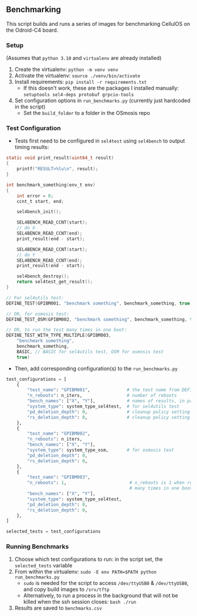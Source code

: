 ## Benchmarking

This script builds and runs a series of images for benchmarking CellulOS on the Odroid-C4 board.

### Setup 
(Assumes that `python 3.10` and `virtualenv` are already installed)

1. Create the virtualenv: `python -m venv venv` 
2. Activate the virtualenv: `source ./venv/bin/activate`
3. Install requirements: `pip install -r requirements.txt`
    - If this doesn't work, these are the packages I installed manually: 
    `setuptools sel4-deps protobuf grpcio-tools`
4. Set configuration options in `run_benchmarks.py` (currently just hardcoded in the script)
    - Set the `build_folder` to a folder in the OSmosis repo

### Test Configuration
- Tests first need to be configured in `sel4test` using `sel4bench` to output timing results:
```c
static void print_result(uint64_t result)
{
    printf("RESULT>%lu\n", result);
}

int benchmark_something(env_t env)
{
    int error = 0;
    ccnt_t start, end;

    sel4bench_init();

    SEL4BENCH_READ_CCNT(start);
    // do X
    SEL4BENCH_READ_CCNT(end);
    print_result(end - start);

    SEL4BENCH_READ_CCNT(start);
    // do Y
    SEL4BENCH_READ_CCNT(end);
    print_result(end - start);

    sel4bench_destroy();
    return sel4test_get_result();
}

// For sel4utils test:
DEFINE_TEST(GPIBM001, "benchmark something", benchmark_something, true)

// OR, for osmosis test:
DEFINE_TEST_OSM(GPIBM002, "benchmark something", benchmark_something, true)

// OR, to run the test many times in one boot:
DEFINE_TEST_WITH_TYPE_MULTIPLE(GPIBM003, 
    "benchmark something", 
    benchmark_something,
    BASIC, // BASIC for sel4utils test, OSM for osmosis test
    true)
```
- Then, add corresponding configuration(s) to the `run_benchmarks.py`
```python
test_configurations = [
    {
        "test_name": "GPIBM001",              # the test name from DEFINE_TEST
        "n_reboots": n_iters,                 # number of reboots
        "bench_names": ["X", "Y"],            # names of results, in print-order
        "system_type": system_type_sel4test,  # for sel4utils test
        "pd_deletion_depth": 0,               # cleanup policy setting
        "rs_deletion_depth": 0,               # cleanup policy setting
    },
    {
        "test_name": "GPIBM002",
        "n_reboots": n_iters,                 
        "bench_names": ["X", "Y"],
        "system_type": system_type_osm,       # for osmosis test
        "pd_deletion_depth": 0,
        "rs_deletion_depth": 0,
    },
    {
        "test_name": "GPIBM003",
        "n_reboots": 1,                        # n_reboots is 1 when running the test
                                               # many times in one boot
        "bench_names": ["X", "Y"],
        "system_type": system_type_sel4test,
        "pd_deletion_depth": 0,
        "rs_deletion_depth": 0,
    },
]

selected_tests = test_configurations
```

### Running Benchmarks
1. Choose which test configurations to run: in the script set, the `selected_tests` variable
2. From within the virtualenv: `sudo -E env PATH=$PATH python run_benchmarks.py`
    - `sudo` is needed for the script to access `/dev/ttyUSB0` & `/dev/ttyUSB0`, and copy build images to `/srv/tftp`
    - Alternatively, to run a process in the background that will not be killed when the ssh session closes: `bash ./run`
3. Results are saved to `benchmarks.csv`